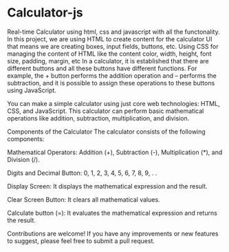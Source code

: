 # Calculator-js
Real-time Calculator using html, css and javascript with all the functonality.
In this project, we are using HTML to create content for the calculator UI that means we are creating boxes, input fields, buttons, etc.
Using CSS for managing the content of HTML like the content color, width, height, font size, padding, margin, etc
In a calculator, it is established that there are different buttons and all these buttons have different functions. For example, the + button performs the 
addition operation and – performs the subtraction, and it is possible to assign these operations to these buttons using JavaScript.

You can make a simple calculator using just core web technologies: HTML, CSS, and JavaScript.
This calculator can perform basic mathematical operations like addition, subtraction, multiplication, and division.

Components of the Calculator
The calculator consists of the following components:

Mathematical Operators: Addition (+), Subtraction (-), Multiplication (*), and Division (/).

Digits and Decimal Button: 0, 1, 2, 3, 4, 5, 6, 7, 8, 9, . .

Display Screen: It displays the mathematical expression and the result.

Clear Screen Button: It clears all mathematical values.

Calculate button (=): It evaluates the mathematical expression and returns the result.

Contributions are welcome! 
If you have any improvements or new features to suggest, please feel free to submit a pull request.
